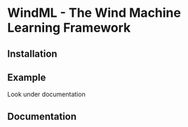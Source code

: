 WindML - The Wind Machine Learning Framework
============================================

Installation
------------

Example
-------

Look under documentation

Documentation
-------------


